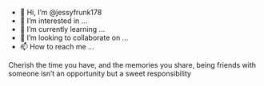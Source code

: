 - 👋 Hi, I’m @jessyfrunk178
- 👀 I’m interested in ...
- 🌱 I’m currently learning ...
- 💞️ I’m looking to collaborate on ...
- 📫 How to reach me ...

<!---
jessyfrunk178/jessyfrunk178 is a ✨ special ✨ repository because its `README.md` (this file) appears on your GitHub profile.
You can click the Preview link to take a look at your changes.
--->
Cherish the time you have, and the memories you share, being friends with someone isn’t an opportunity but a sweet responsibility
